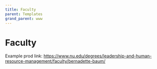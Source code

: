 ```yaml
---
title: Faculty
parent: Templates
grand_parent: www
---
```


# Faculty

Example prod link: https://www.nu.edu/degrees/leadership-and-human-resource-management/faculty/bernadette-baum/